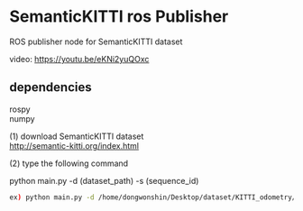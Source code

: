 # SemanticKITTI ros Publisher

ROS publisher node for SemanticKITTI dataset  

video: https://youtu.be/eKNi2yuQOxc

## dependencies
rospy  
numpy


(1) download SemanticKITTI dataset  
http://semantic-kitti.org/index.html


(2) type the following command  

python main.py -d (dataset_path) -s (sequence_id)  
```sh
ex) python main.py -d /home/dongwonshin/Desktop/dataset/KITTI_odometry/dataset/sequences -s 00
```


